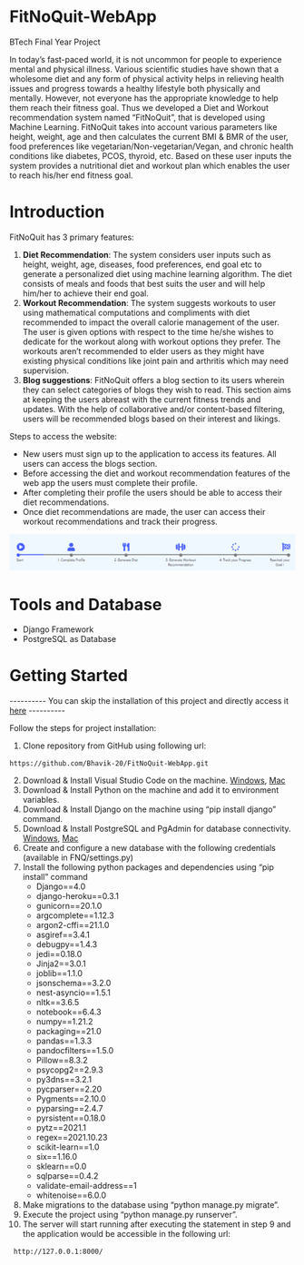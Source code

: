 # FitNoQuit-WebApp
BTech Final Year Project

In today’s fast-paced world, it is not uncommon for people to experience mental and physical illness. Various scientific studies have shown that a wholesome diet and any form of physical activity helps in relieving health issues and progress towards a healthy lifestyle both physically and mentally. However, not everyone has the appropriate knowledge to help them reach their fitness goal. Thus we developed a Diet and Workout recommendation system named  “FitNoQuit”, that is developed using Machine Learning. FitNoQuit takes into account various parameters like height, weight, age and then calculates the current BMI & BMR of the user, food preferences like vegetarian/Non-vegetarian/Vegan, and chronic health conditions like diabetes, PCOS, thyroid, etc. Based on these user inputs the system provides a nutritional diet and workout plan which enables the user to reach his/her end fitness goal.

# Introduction

FitNoQuit has 3 primary features:
1. **Diet Recommendation**: The system considers user inputs such as height, weight, age, diseases, food preferences, end goal etc to generate a personalized diet using machine learning algorithm. The diet consists of meals and foods that best suits the user and will help him/her to achieve their end goal.
2. **Workout Recommendation**: The system suggests workouts to user using mathematical computations and compliments with diet recommended to impact the overall calorie management of the user. The user is given options with respect to the time he/she wishes to dedicate for the workout along with 
workout options they prefer. The workouts aren’t recommended to elder users as they might have existing physical conditions like joint pain and arthritis which may need supervision.
3. **Blog suggestions**: FitNoQuit offers a blog section to its users wherein they can select categories of blogs they wish to read. This section aims at keeping the users abreast with the current fitness trends and updates. With the help of collaborative and/or content-based filtering, users will be recommended blogs based on their interest and likings.

Steps to access the website:
* New users must sign up to the application to access its features. All users can access the blogs section.
* Before accessing the diet and workout recommendation features of the web app the users must complete their profile.
* After completing their profile the users should be able to access their diet recommendations. 
* Once diet recommendations are made, the user can access their workout recommendations and track their progress.

<!-- ![Steps](/readme-contents/Steps.png =20x) -->
<img src="readme-contents/Steps.png " width="600">

# Tools and Database
* Django Framework
* PostgreSQL as Database

# Getting Started
---------- You can skip the installation of this project and directly access it [here](https://fit-no-quit.herokuapp.com/) ----------

Follow the steps for project installation:
1. Clone repository from GitHub using following url:
```
https://github.com/Bhavik-20/FitNoQuit-WebApp.git
```
2. Download & Install Visual Studio Code on the machine. [Windows](https://www.youtube.com/watch?v=JPZsB_6yHVo), [Mac](https://www.youtube.com/watch?v=8CJXB4Nu1wo)
3. Download & Install Python on the machine and add it to environment variables. 
4. Download & Install Django on the machine using “pip install django” command.
5. Download & Install PostgreSQL and PgAdmin for database connectivity. [Windows](https://www.youtube.com/watch?v=RAFZleZYxsc), [Mac](https://www.youtube.com/watch?v=5AOkxqFaYEE)
6. Create and configure a new database with the following credentials (available in 
FNQ/settings.py)
7. Install the following python packages and dependencies using “pip install”
command
    - Django==4.0
    - django-heroku==0.3.1
    - gunicorn==20.1.0
    - argcomplete==1.12.3
    - argon2-cffi==21.1.0
    - asgiref==3.4.1
    - debugpy==1.4.3
    - jedi==0.18.0
    - Jinja2==3.0.1
    - joblib==1.1.0
    - jsonschema==3.2.0
    - nest-asyncio==1.5.1
    - nltk==3.6.5
    - notebook==6.4.3
    - numpy==1.21.2
    - packaging==21.0
    - pandas==1.3.3
    - pandocfilters==1.5.0
    - Pillow==8.3.2
    - psycopg2==2.9.3
    - py3dns==3.2.1
    - pycparser==2.20
    - Pygments==2.10.0
    - pyparsing==2.4.7
    - pyrsistent==0.18.0
    - pytz==2021.1
    - regex==2021.10.23
    - scikit-learn==1.0
    - six==1.16.0
    - sklearn==0.0
    - sqlparse==0.4.2
    - validate-email-address==1
    - whitenoise==6.0.0
8. Make migrations to the database using “python manage.py migrate”.
9. Execute the project using “python manage.py runserver”.
10. The server will start running after executing the statement in step 9 and the
application would be accessible in the following url:
```
 http://127.0.0.1:8000/ 
```

